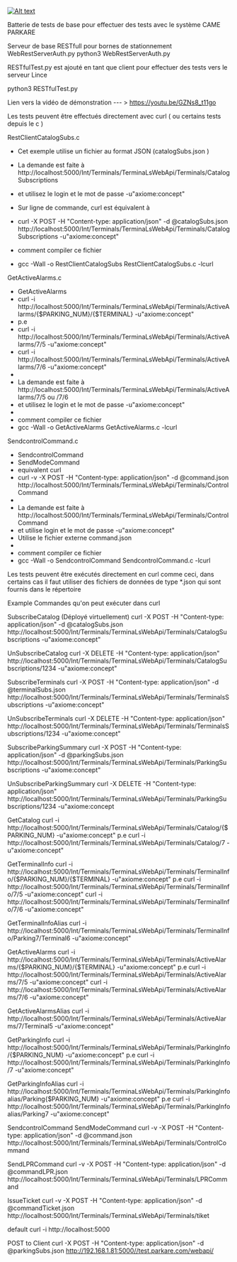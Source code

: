 [![Alt text](https://img.youtube.com/vi/PDzLIjq4fyM/0.jpg)](https://www.youtube.com/watch?v=PDzLIjq4fyM)

Batterie de tests de base pour effectuer des tests avec le système CAME PARKARE

Serveur de base RESTfull pour bornes de stationnement WebRestServerAuth.py
python3 WebRestServerAuth.py

RESTfulTest.py est ajouté en tant que client pour effectuer des tests vers le serveur Lince

python3 RESTfulTest.py

Lien vers la vidéo de démonstration   --- > https://youtu.be/GZNs8_t11go 

Les tests peuvent être effectués directement avec curl  ( ou certains tests depuis le c )

RestClientCatalogSubs.c

 * Cet exemple utilise un fichier au format JSON (catalogSubs.json )
 * La demande est faite à http://localhost:5000/Int/Terminals/TerminaLsWebApi/Terminals/CatalogSubscriptions
 * et utilisez le login et le mot de passe -u"axiome:concept"
 * Sur ligne de commande, curl est équivalent à
 * curl -X POST -H "Content-type: application/json" -d @catalogSubs.json http://localhost:5000/Int/Terminals/TerminaLsWebApi/Terminals/CatalogSubscriptions -u"axiome:concept"

 * comment compiler ce fichier 
 *  gcc -Wall -o RestClientCatalogSubs RestClientCatalogSubs.c -lcurl


GetActiveAlarms.c

 * GetActiveAlarms
 *	curl -i http://localhost:5000/Int/Terminals/TerminaLsWebApi/Terminals/ActiveAlarms/{$PARKING_NUM}/{$TERMINAL} -u"axiome:concept"
 *	p.e
 *	curl -i http://localhost:5000/Int/Terminals/TerminaLsWebApi/Terminals/ActiveAlarms/7/5 -u"axiome:concept"
 *	curl -i http://localhost:5000/Int/Terminals/TerminaLsWebApi/Terminals/ActiveAlarms/7/6 -u"axiome:concept"
 * 
 * La demande est faite à http://localhost:5000/Int/Terminals/TerminaLsWebApi/Terminals/ActiveAlarms/7/5 ou /7/6
 * et utilisez le login et le mot de passe -u"axiome:concept"
 * 
 * comment compiler ce fichier 
 *  gcc -Wall -o GetActiveAlarms GetActiveAlarms.c -lcurl
 
SendcontrolCommand.c

 * SendcontrolCommand
 * SendModeCommand
 * equivalent curl 
 * curl -v -X POST -H "Content-type: application/json" -d @command.json http://localhost:5000/Int/Terminals/TerminaLsWebApi/Terminals/ControlCommand
 * 
 * La demande est faite à http://localhost:5000/Int/Terminals/TerminaLsWebApi/Terminals/ControlCommand
 * et utilise  login et le mot de passe     -u"axiome:concept"
 * Utilise le fichier externe  command.json
 * 
 * comment compiler ce fichier 
 *  gcc -Wall -o SendcontrolCommand SendcontrolCommand.c -lcurl
 
Les tests peuvent être exécutés directement en curl comme ceci, dans certains cas il faut utiliser des fichiers de données de type *.json
qui sont fournis dans le répertoire
  
Example Commandes qu'on peut exécuter dans curl

SubscribeCatalog (Déployé virtuellement)
curl -X POST -H "Content-type: application/json" -d @catalogSubs.json http://localhost:5000/Int/Terminals/TerminaLsWebApi/Terminals/CatalogSubscriptions -u"axiome:concept"

UnSubscribeCatalog
curl -X DELETE -H "Content-type: application/json"  http://localhost:5000/Int/Terminals/TerminaLsWebApi/Terminals/CatalogSubscriptions/1234 -u"axiome:concept"

SubscribeTerminals
curl -X POST -H "Content-type: application/json" -d @terminalSubs.json http://localhost:5000/Int/Terminals/TerminaLsWebApi/Terminals/TerminalsSubscriptions -u"axiome:concept"

UnSubscribeTerminals
curl -X DELETE -H "Content-type: application/json"  http://localhost:5000/Int/Terminals/TerminaLsWebApi/Terminals/TerminalsSubscriptions/1234 -u"axiome:concept"

SubscribeParkingSummary
curl -X POST -H "Content-type: application/json" -d @parkingSubs.json http://localhost:5000/Int/Terminals/TerminaLsWebApi/Terminals/ParkingSubscriptions -u"axiome:concept"

UnSubscribeParkingSummary
curl -X DELETE -H "Content-type: application/json"  http://localhost:5000/Int/Terminals/TerminaLsWebApi/Terminals/ParkingSubscriptions/1234 -u"axiome:concept

GetCatalog
curl -i http://localhost:5000/Int/Terminals/TerminaLsWebApi/Terminals/Catalog/{$PARKING_NUM} -u"axiome:concept"
p.e
curl -i http://localhost:5000/Int/Terminals/TerminaLsWebApi/Terminals/Catalog/7 -u"axiome:concept"

GetTerminalInfo
curl -i http://localhost:5000/Int/Terminals/TerminaLsWebApi/Terminals/TerminalInfo/{$PARKING_NUM}/{$TERMINAL} -u"axiome:concept"
p.e
curl -i http://localhost:5000/Int/Terminals/TerminaLsWebApi/Terminals/TerminalInfo/7/5 -u"axiome:concept"
curl -i http://localhost:5000/Int/Terminals/TerminaLsWebApi/Terminals/TerminalInfo/7/6 -u"axiome:concept"

GetTerminalInfoAlias
curl -i http://localhost:5000/Int/Terminals/TerminaLsWebApi/Terminals/TerminalInfo/Parking7/Terminal6 -u"axiome:concept"

GetActiveAlarms
curl -i http://localhost:5000/Int/Terminals/TerminaLsWebApi/Terminals/ActiveAlarms/{$PARKING_NUM}/{$TERMINAL} -u"axiome:concept"
p.e
curl -i http://localhost:5000/Int/Terminals/TerminaLsWebApi/Terminals/ActiveAlarms/7/5 -u"axiome:concept"
curl -i http://localhost:5000/Int/Terminals/TerminaLsWebApi/Terminals/ActiveAlarms/7/6 -u"axiome:concept"

GetActiveAlarmsAlias
curl -i http://localhost:5000/Int/Terminals/TerminaLsWebApi/Terminals/ActiveAlarms/7/Terminal5 -u"axiome:concept"

GetParkingInfo
curl -i http://localhost:5000/Int/Terminals/TerminaLsWebApi/Terminals/ParkingInfo/{$PARKING_NUM} -u"axiome:concept"
p.e
curl -i http://localhost:5000/Int/Terminals/TerminaLsWebApi/Terminals/ParkingInfo/7 -u"axiome:concept"

GetParkingInfoAlias
curl -i http://localhost:5000/Int/Terminals/TerminaLsWebApi/Terminals/ParkingInfoalias/Parking{$PARKING_NUM} -u"axiome:concept"
p.e
curl -i http://localhost:5000/Int/Terminals/TerminaLsWebApi/Terminals/ParkingInfoalias/Parking7 -u"axiome:concept"

SendcontrolCommand
SendModeCommand
curl -v -X POST -H "Content-type: application/json" -d @command.json http://localhost:5000/Int/Terminals/TerminaLsWebApi/Terminals/ControlCommand

SendLPRCommand
curl -v -X POST -H "Content-type: application/json" -d @commandLPR.json http://localhost:5000/Int/Terminals/TerminaLsWebApi/Terminals/LPRCommand

IssueTicket
curl -v -X POST -H "Content-type: application/json" -d @commandTicket.json http://localhost:5000/Int/Terminals/TerminaLsWebApi/Terminals/tiket

default
curl -i http://localhost:5000

POST to Client
curl -X POST -H "Content-type: application/json" -d @parkingSubs.json http://192.168.1.81:5000//test.parkare.com/webapi/ 
  
